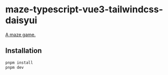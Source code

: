 # maze-typescript-vue3-tailwindcss-daisyui
[A maze game.](https://maze-typescript-vue3-tailwindcss-daisyui-i42htjmyy-binary0208.vercel.app)
## Installation
```sh
pnpm install
pnpm dev
```
